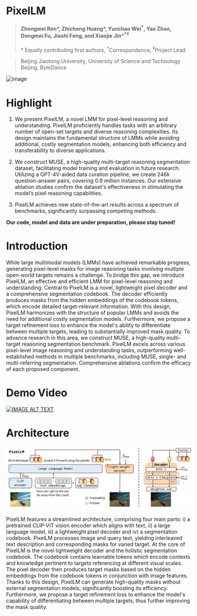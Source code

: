# PixelLM
> #### Zhongwei Ren\*, Zhicheng Huang\*, Yunchao Wei<sup>&dagger;</sup>, Yao Zhao, Dongmei Fu, Jiashi Feng, and Xiaojie Jin\*<sup>&dagger;</sup><sup>&ddagger;</sup>
> \* Equally contributing first authors, <sup>&dagger;</sup>Correspondence, <sup>&ddagger;</sup>Project Lead

> Beijing Jiaotong University, University of Science and Technology Beijing, ByteDance


<img width="1000" alt="image" src='fig/results_show_v5.png'>

# Highlight

1. We present PixelLM, a novel LMM for pixel-level reasoning and understanding. PixelLM proficiently handles tasks with an arbitrary number of open-set targets and diverse reasoning complexities. Its design maintains the fundamental structure of LMMs while avoiding additional, costly segmentation models, enhancing both efficiency and transferability to diverse applications. 

2. We construct MUSE, a high-quality multi-target reasoning segmentation dataset, facilitating model training and evaluation in future research. Utilizing a GPT-4V-aided data curation pipeline, we create 246k question-answer pairs, covering 0.9 million instances. Our extensive ablation studies confirm the dataset's effectiveness in stimulating the model’s pixel reasoning capabilities.

3. PixelLM achieves new state-of-the-art results across a spectrum of benchmarks, significantly surpassing competing methods.

**Our code, model and data are under preparation, please stay tuned!**


# Introduction
While large multimodal models (LMMs) have achieved remarkable progress, generating pixel-level masks for image reasoning tasks involving multiple open-world targets remains a challenge. To bridge this gap, we introduce PixelLM, an effective and efficient LMM for pixel-level reasoning and understanding. Central to PixelLM is a novel, lightweight pixel decoder and a comprehensive segmentation codebook. The decoder efficiently produces masks from the hidden embeddings of the codebook tokens, which encode detailed target-relevant information. With this design, PixelLM harmonizes with the structure of popular LMMs and avoids the need for additional costly segmentation models. Furthermore, we propose a target refinement loss to enhance the model's ability to differentiate between multiple targets, leading to substantially improved mask quality. To advance research in this area, we construct MUSE, a high-quality multi-target reasoning segmentation benchmark. PixelLM excels across various pixel-level image reasoning and understanding tasks, outperforming well-established methods in multiple benchmarks, including MUSE, single-
and multi-referring segmentation. Comprehensive ablations confirm the efficacy of each proposed component.

# Demo Video
[![IMAGE ALT TEXT](http://img.youtube.com/vi/sw2co_xaqPA/0.jpg)](https://www.youtube.com/watch?v=sw2co_xaqPA "PixelLM Demo")


# Architecture

<img width="1000" alt="image" src='fig/overallV3.png'>

PixelLM features a streamlined architecture, comprising four main parts: i) a pretrained CLIP-ViT vision encoder 
 which aligns with text, ii) a large language model, iii) a lightweight pixel decoder 
 and iv) a segmentation codebook. PixelLM processes image and query text, yielding interleaved text description and corresponding masks for varied target. At the core of PixelLM is the novel lightweight decoder and the holistic segmentation codebook. The codebook contains learnable tokens which encode contexts and knowledge pertinent to targets referencing at different visual scales. The pixel decoder then produces target masks based on the hidden embeddings from the codebook tokens in conjunction with image features. Thanks to this design, PixelLM can generate high-quality masks without external segmentation models, significantly boosting its efficiency. Furthermore, we propose a target refinement loss to enhance the model's capability of differentiating between multiple targets, thus further improving the mask quality.
